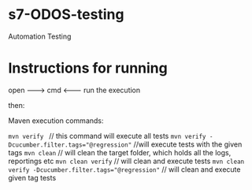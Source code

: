 # s7-ODOS-testing
Automation Testing

# Instructions for running

open ---> cmd   <--- run the execution

then:

Maven execution commands:

`mvn verify `                                                          //  this command will execute all tests
`mvn verify -Dcucumber.filter.tags="@regression"`            //will execute tests with the given tags
`mvn clean`                                        //  will clean the target folder, which holds all the logs, reportings etc
`mvn clean verify`                                  //   will clean and execute tests
`mvn clean verify -Dcucumber.filter.tags="@regression"`    //  will clean and execute given tag tests
